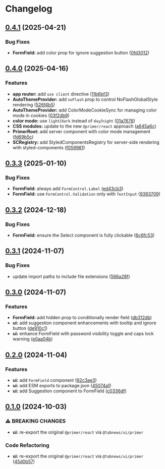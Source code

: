 # Changelog

## [0.4.1](https://github.com/aprendendofelipe/tabnews/compare/ui-v0.4.0...ui-v0.4.1) (2025-04-21)


### Bug Fixes

* **FormField:** add color prop for ignore suggestion button ([0fd3012](https://github.com/aprendendofelipe/tabnews/commit/0fd3012cd4f7a1b1a364189d8702717424b909a1))

## [0.4.0](https://github.com/aprendendofelipe/tabnews/compare/ui-v0.3.3...ui-v0.4.0) (2025-04-16)


### Features

* **app router:** add `use client` directive ([11b6bf3](https://github.com/aprendendofelipe/tabnews/commit/11b6bf394165bcf10bba727b9900f683b38e5151))
* **AutoThemeProvider:** add `noFlash` prop to control NoFlashGlobalStyle rendering ([526f4b5](https://github.com/aprendendofelipe/tabnews/commit/526f4b582860efea30ff1038d85e809deef97228))
* **AutoThemeProvider:** add ColorModeCookieSync for managing color mode in cookies ([03f2db9](https://github.com/aprendendofelipe/tabnews/commit/03f2db9bf2469237c7d79260034845bf4a50de37))
* **color mode:** use `light`/`dark` instead of `day`/`night` ([01a7676](https://github.com/aprendendofelipe/tabnews/commit/01a7676c291bd8e7ac5a1c183c2288f75dfe5e4a))
* **CSS modules:** update to the new `@primer/react` approach ([a645a6c](https://github.com/aprendendofelipe/tabnews/commit/a645a6c6ffdc17862bdabd8e653c88626575981d))
* **PrimerRoot:** add server component with color mode management ([fd69b5c](https://github.com/aprendendofelipe/tabnews/commit/fd69b5c9439df452afee2b92d0dbc29d2b6e2948))
* **SCRegistry:** add StyledComponentsRegistry for server-side rendering with styled-components ([f059981](https://github.com/aprendendofelipe/tabnews/commit/f0599813bfed8ffd60bfbcd51512d9668393c99a))

## [0.3.3](https://github.com/aprendendofelipe/tabnews/compare/ui-v0.3.2...ui-v0.3.3) (2025-01-10)


### Bug Fixes

* **FormField:** always add `FormControl.Label` ([ed43cb3](https://github.com/aprendendofelipe/tabnews/commit/ed43cb385404fa613ea2d4943df036fd8d5fff23))
* **FormField:** use `FormControl.Validation` only with `TextInput` ([9393709](https://github.com/aprendendofelipe/tabnews/commit/9393709ffa49f72fca77d594e833ffed7c0e5475))

## [0.3.2](https://github.com/aprendendofelipe/tabnews/compare/ui-v0.3.1...ui-v0.3.2) (2024-12-18)


### Bug Fixes

* **FormField:** ensure the Select component is fully clickable ([6c6fc53](https://github.com/aprendendofelipe/tabnews/commit/6c6fc53192909d8905a0acece309a125486f05fa))

## [0.3.1](https://github.com/aprendendofelipe/tabnews/compare/ui-v0.3.0...ui-v0.3.1) (2024-11-07)


### Bug Fixes

* update import paths to include file extensions ([566a28f](https://github.com/aprendendofelipe/tabnews/commit/566a28f1cc9a760c521c86752a79564ac56533de))

## [0.3.0](https://github.com/aprendendofelipe/tabnews/compare/ui-v0.2.0...ui-v0.3.0) (2024-11-07)


### Features

* **FormField:** add hidden prop to conditionally render field ([db312db](https://github.com/aprendendofelipe/tabnews/commit/db312db5b8a12a0aa5f950a432569335bd87918e))
* **ui:** add suggestion component enhancements with tooltip and ignore button ([de910c1](https://github.com/aprendendofelipe/tabnews/commit/de910c1f44d5f901bca1af51ca3b5cc69685f8eb))
* **ui:** enhance FormField with password visibility toggle and caps lock warning ([e0aa04b](https://github.com/aprendendofelipe/tabnews/commit/e0aa04b26ccd4503db7eec5ab8b15962d3be1553))

## [0.2.0](https://github.com/aprendendofelipe/tabnews/compare/ui-v0.1.0...ui-v0.2.0) (2024-11-04)


### Features

* **ui:** add `FormField` component ([92c3ae3](https://github.com/aprendendofelipe/tabnews/commit/92c3ae380463bd47eb5da6fba4e61002423218b0))
* **ui:** add ESM exports to package.json ([45074a1](https://github.com/aprendendofelipe/tabnews/commit/45074a1d75ede3c3eecff57a50338e79fc69220c))
* **ui:** add Suggestion component to FormField ([c0336df](https://github.com/aprendendofelipe/tabnews/commit/c0336df71191302075347810c8abc81c6bba6ce4))

## [0.1.0](https://github.com/aprendendofelipe/tabnews/compare/ui-v0.0.3...ui-v0.1.0) (2024-10-03)


### ⚠ BREAKING CHANGES

* **ui:** re-export the original `@primer/react` via `@tabnews/ui/primer`

### Code Refactoring

* **ui:** re-export the original `@primer/react` via `@tabnews/ui/primer` ([45d0b57](https://github.com/aprendendofelipe/tabnews/commit/45d0b57e5da176490e35478b35478c39914d7507))

